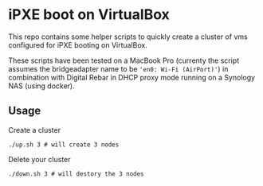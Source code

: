 # iPXE boot on VirtualBox

This repo contains some helper scripts to quickly create a cluster
of vms configured for iPXE booting on VirtualBox.

These scripts have been tested on a MacBook Pro (currenty the script assumes the
bridgeadapter name to be `'en0: Wi-Fi (AirPort)'`) in combination with Digital Rebar
in DHCP proxy mode running on a Synology NAS (using docker).

## Usage

Create a cluster

```
./up.sh 3 # will create 3 nodes
```

Delete your cluster

```
./down.sh 3 # will destory the 3 nodes
```
